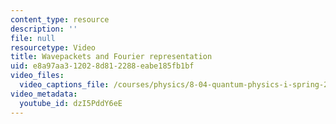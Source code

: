```yaml
---
content_type: resource
description: ''
file: null
resourcetype: Video
title: Wavepackets and Fourier representation
uid: e8a97aa3-1202-8d81-2288-eabe185fb1bf
video_files:
  video_captions_file: /courses/physics/8-04-quantum-physics-i-spring-2016/video-lectures/part-1/wavepackets-and-fourier-representation/3368145.vtt
video_metadata:
  youtube_id: dzI5PddY6eE
---
```

